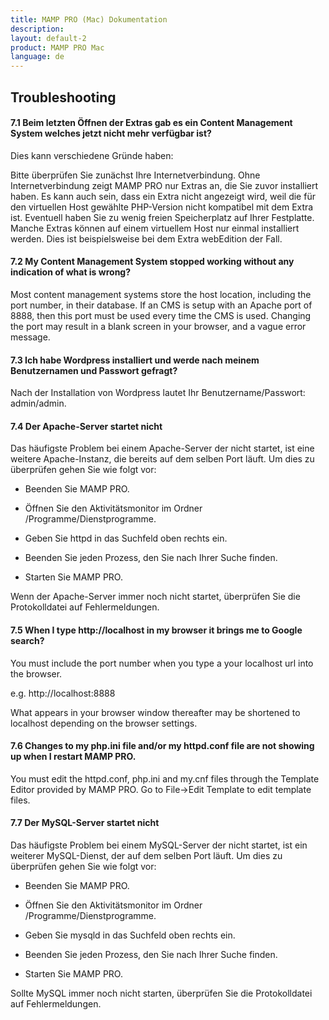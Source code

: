 ```yaml
---
title: MAMP PRO (Mac) Dokumentation
description: 
layout: default-2
product: MAMP PRO Mac
language: de
---
```


## Troubleshooting

#### 7.1 Beim letzten Öffnen der Extras gab es ein Content Management System welches jetzt nicht mehr verfügbar ist?

Dies kann verschiedene Gründe haben:

Bitte überprüfen Sie zunächst Ihre Internetverbindung. Ohne Internetverbindung zeigt MAMP PRO nur Extras an, die Sie zuvor installiert haben.
Es kann auch sein, dass ein Extra nicht angezeigt wird, weil die für den virtuellen Host gewählte PHP-Version nicht kompatibel mit dem Extra ist.
Eventuell haben Sie zu wenig freien Speicherplatz auf Ihrer Festplatte.
Manche Extras können auf einem virtuellem Host nur einmal installiert werden. Dies ist beispielsweise bei dem Extra webEdition der Fall.
 
#### 7.2 My Content Management System stopped working without any indication of what is wrong?

Most content management systems store the host location, including the port number, in their database. If an CMS is setup with an Apache port of 8888, then this port must be used every time the CMS is used. Changing the port may result in a blank screen in your browser, and a vague error message.

#### 7.3 Ich habe Wordpress installiert und werde nach meinem Benutzernamen und Passwort gefragt?

Nach der Installation von Wordpress lautet Ihr Benutzername/Passwort: admin/admin.

#### 7.4 Der Apache-Server startet nicht

Das häufigste Problem bei einem Apache-Server der nicht startet, ist eine weitere Apache-Instanz, die bereits auf dem selben Port läuft. Um dies zu überprüfen gehen Sie wie folgt vor:

- Beenden Sie MAMP PRO. 

- Öffnen Sie den Aktivitätsmonitor im Ordner /Programme/Dienstprogramme. 

- Geben Sie httpd in das Suchfeld oben rechts ein.

- Beenden Sie jeden Prozess, den Sie nach Ihrer Suche finden. 

- Starten Sie MAMP PRO. 

 

Wenn der Apache-Server immer noch nicht startet, überprüfen Sie die Protokolldatei auf Fehlermeldungen.

#### 7.5 When I type http://localhost in my browser it brings me to Google search?

You must include the port number when you type a your localhost url into the browser.

e.g. http://localhost:8888

What appears in your browser window thereafter may be shortened to localhost depending on the browser settings.

 

#### 7.6 Changes to my php.ini file and/or my httpd.conf file are not showing up when I restart MAMP PRO.

You must edit the httpd.conf, php.ini and my.cnf files through the Template Editor provided by MAMP PRO. Go to File->Edit Template to edit template files.

#### 7.7 Der MySQL-Server startet nicht

Das häufigste Problem bei einem MySQL-Server der nicht startet, ist ein weiterer MySQL-Dienst, der auf dem selben Port läuft. Um dies zu überprüfen gehen Sie wie folgt vor:

- Beenden Sie MAMP PRO. 

- Öffnen Sie den Aktivitätsmonitor im Ordner /Programme/Dienstprogramme. 

- Geben Sie mysqld in das Suchfeld oben rechts ein.

- Beenden Sie jeden Prozess, den Sie nach Ihrer Suche finden. 

- Starten Sie MAMP PRO. 

Sollte MySQL immer noch nicht starten, überprüfen Sie die Protokolldatei auf Fehlermeldungen.

 



